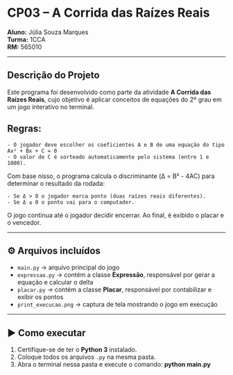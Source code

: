 # CP03 – A Corrida das Raízes Reais

**Aluno:** Júlia Souza Marques     
**Turma:** 1CCA  
**RM:** 565010  

---

## Descrição do Projeto

Este programa foi desenvolvido como parte da atividade **A Corrida das Raízes Reais**, cujo objetivo é aplicar conceitos de equações do 2º grau em um jogo interativo no terminal.

## Regras:
    - O jogador deve escolher os coeficientes A e B de uma equação do tipo Ax² + Bx + C = 0
    - O valor de C é sorteado automaticamente pelo sistema (entre 1 e 1000).

Com base nisso, o programa calcula o discriminante (Δ = B² - 4AC) para determinar o resultado da rodada:

    - Se Δ > 0 o jogador marca ponto (duas raízes reais diferentes).  
    - Se Δ ≤ 0 o ponto vai para o computador.

O jogo continua até o jogador decidir encerrar. Ao final, é exibido o placar e o vencedor.

---

## ⚙️ Arquivos incluídos

- `main.py` → arquivo principal do jogo  
- `expressao.py` → contém a classe **Expressão**, responsável por gerar a equação e calcular o delta  
- `placar.py` → contém a classe **Placar**, responsável por contabilizar e exibir os pontos  
- `print_execucao.png` → captura de tela mostrando o jogo em execução  

---

## ▶️ Como executar

1. Certifique-se de ter o **Python 3** instalado.  
2. Coloque todos os arquivos `.py` na mesma pasta.  
3. Abra o terminal nessa pasta e execute o comando:  **python main.py**
